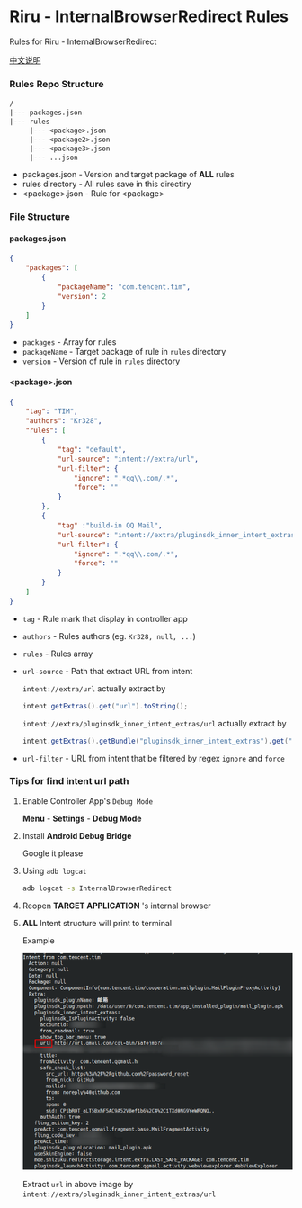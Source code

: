 # Riru - InternalBrowserRedirect Rules

Rules for Riru - InternalBrowserRedirect

[中文说明](README_zh.md)



### Rules Repo Structure

```text
/
|--- packages.json
|--- rules
     |--- <package>.json
     |--- <package2>.json
     |--- <package3>.json
     |--- ...json
```

* packages.json - Version and target package of **ALL** rules
* rules directory - All rules save in this directiry
* \<package\>.json - Rule for \<package\>



### File Structure

#### packages.json

```json
{
	"packages": [
		{
			"packageName": "com.tencent.tim",
			"version": 2
		}
	]
}
```

* `packages` - Array for rules
* `packageName` - Target package of rule in `rules` directory 
* `version` - Version of rule in `rules` directory



#### \<package\>.json

```json
{
    "tag": "TIM",
    "authors": "Kr328",
    "rules": [
        {
            "tag": "default",
            "url-source": "intent://extra/url",
            "url-filter": {
                "ignore": ".*qq\\.com/.*",
                "force": ""
            }
        },
        {
            "tag" :"build-in QQ Mail",
            "url-source": "intent://extra/pluginsdk_inner_intent_extras/url",
            "url-filter": {
                "ignore": ".*qq\\.com/.*",
                "force": ""
            }
        }
    ]
}
```

* `tag` - Rule mark that display in controller app

* `authors` - Rules authors (eg. `Kr328, null, ...`)

* `rules` - Rules array

* `url-source`  - Path that extract URL from intent

  `intent://extra/url` actually extract by 

  ```java
  intent.getExtras().get("url").toString();
  ```

  `intent://extra/pluginsdk_inner_intent_extras/url` actually extract by

  ```java
  intent.getExtras().getBundle("pluginsdk_inner_intent_extras").get("url").toString();
  ```

* `url-filter` - URL from intent that be filtered by regex `ignore` and `force`



### Tips for find intent url path

1. Enable Controller App's `Debug Mode`

   **Menu** - **Settings** - **Debug Mode**

2. Install **Android Debug Bridge**

   Google it please

3. Using `adb logcat` 

   ```bash
   adb logcat -s InternalBrowserRedirect
   ```

4. Reopen **TARGET APPLICATION** 's internal browser 

5. **ALL** Intent structure will print to terminal

   Example

   ![](docs/static/example_for_intent_extract.png)

   Extract `url` in above image by `intent://extra/pluginsdk_inner_intent_extras/url`